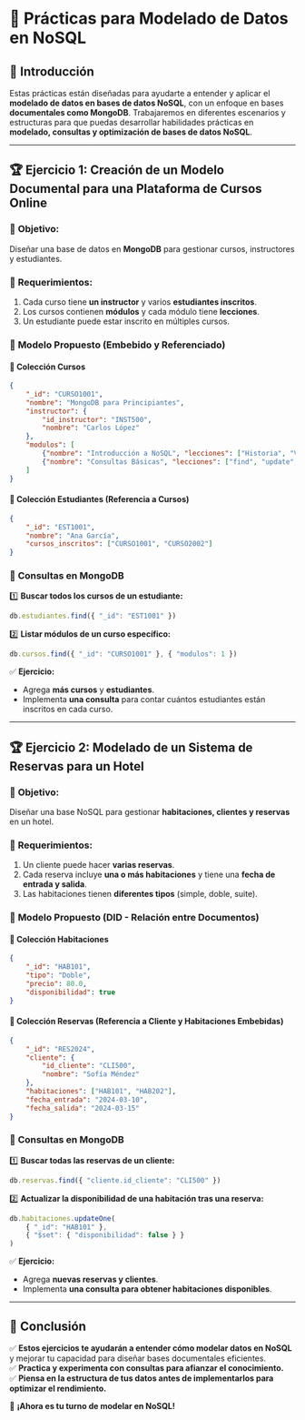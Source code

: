 # 📌 Prácticas para Modelado de Datos en NoSQL

## 📌 Introducción
Estas prácticas están diseñadas para ayudarte a entender y aplicar el **modelado de datos en bases de datos NoSQL**, con un enfoque en bases **documentales como MongoDB**. Trabajaremos en diferentes escenarios y estructuras para que puedas desarrollar habilidades prácticas en **modelado, consultas y optimización de bases de datos NoSQL**.

---

## 🏆 **Ejercicio 1: Creación de un Modelo Documental para una Plataforma de Cursos Online**

### 🔹 **Objetivo:**
Diseñar una base de datos en **MongoDB** para gestionar cursos, instructores y estudiantes.

### 🔹 **Requerimientos:**
1. Cada curso tiene **un instructor** y varios **estudiantes inscritos**.
2. Los cursos contienen **módulos** y cada módulo tiene **lecciones**.
3. Un estudiante puede estar inscrito en múltiples cursos.

### 🔹 **Modelo Propuesto (Embebido y Referenciado)**

#### 📌 **Colección Cursos**
```json
{
    "_id": "CURSO1001",
    "nombre": "MongoDB para Principiantes",
    "instructor": {
        "id_instructor": "INST500",
        "nombre": "Carlos López"
    },
    "modulos": [
        {"nombre": "Introducción a NoSQL", "lecciones": ["Historia", "Ventajas"]},
        {"nombre": "Consultas Básicas", "lecciones": ["find", "update", "delete"]}
    ]
}
```

#### 📌 **Colección Estudiantes** (Referencia a Cursos)
```json
{
    "_id": "EST1001",
    "nombre": "Ana García",
    "cursos_inscritos": ["CURSO1001", "CURSO2002"]
}
```

### 🔹 **Consultas en MongoDB**
1️⃣ **Buscar todos los cursos de un estudiante:**
```js
db.estudiantes.find({ "_id": "EST1001" })
```

2️⃣ **Listar módulos de un curso específico:**
```js
db.cursos.find({ "_id": "CURSO1001" }, { "modulos": 1 })
```

✅ **Ejercicio:**
- Agrega **más cursos** y **estudiantes**.
- Implementa **una consulta** para contar cuántos estudiantes están inscritos en cada curso.

---

## 🏆 **Ejercicio 2: Modelado de un Sistema de Reservas para un Hotel**

### 🔹 **Objetivo:**
Diseñar una base NoSQL para gestionar **habitaciones, clientes y reservas** en un hotel.

### 🔹 **Requerimientos:**
1. Un cliente puede hacer **varias reservas**.
2. Cada reserva incluye **una o más habitaciones** y tiene una **fecha de entrada y salida**.
3. Las habitaciones tienen **diferentes tipos** (simple, doble, suite).

### 🔹 **Modelo Propuesto (DID - Relación entre Documentos)**

#### 📌 **Colección Habitaciones**
```json
{
    "_id": "HAB101",
    "tipo": "Doble",
    "precio": 80.0,
    "disponibilidad": true
}
```

#### 📌 **Colección Reservas** (Referencia a Cliente y Habitaciones Embebidas)
```json
{
    "_id": "RES2024",
    "cliente": {
        "id_cliente": "CLI500",
        "nombre": "Sofía Méndez"
    },
    "habitaciones": ["HAB101", "HAB202"],
    "fecha_entrada": "2024-03-10",
    "fecha_salida": "2024-03-15"
}
```

### 🔹 **Consultas en MongoDB**
1️⃣ **Buscar todas las reservas de un cliente:**
```js
db.reservas.find({ "cliente.id_cliente": "CLI500" })
```

2️⃣ **Actualizar la disponibilidad de una habitación tras una reserva:**
```js
db.habitaciones.updateOne(
    { "_id": "HAB101" },
    { "$set": { "disponibilidad": false } }
)
```

✅ **Ejercicio:**
- Agrega **nuevas reservas y clientes**.
- Implementa **una consulta para obtener habitaciones disponibles**.

---

## 📌 Conclusión
✅ **Estos ejercicios te ayudarán a entender cómo modelar datos en NoSQL** y mejorar tu capacidad para diseñar bases documentales eficientes.  
✅ **Practica y experimenta con consultas para afianzar el conocimiento.**  
✅ **Piensa en la estructura de tus datos antes de implementarlos para optimizar el rendimiento.**  

🚀 **¡Ahora es tu turno de modelar en NoSQL!**

